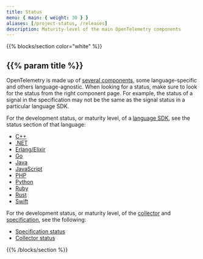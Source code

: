 ```yaml
---
title: Status
menu: { main: { weight: 30 } }
aliases: [/project-status, /releases]
description: Maturity-level of the main OpenTelemetry components
---
```


{{% blocks/section color="white" %}}

## {{% param title %}}

OpenTelemetry is made up of [several components][main-comp], some
language-specific and others language-agnostic. When looking for a status, make
sure to look for the status from the right component page. For example, the
status of a signal in the specification may not be the same as the signal status
in a particular language SDK.

For the development status, or maturity level, of a
[language SDK](/docs/instrumentation/), see the status section of that language:

<div class="l-status-secondary mt-0">

- [C++](/docs/instrumentation/cpp/#status-and-releases)
- [.NET](/docs/instrumentation/net/#status-and-releases)
- [Erlang/Elixir](/docs/instrumentation/erlang/#status-and-releases)
- [Go](/docs/instrumentation/go/#status-and-releases)
- [Java](/docs/instrumentation/java/#status-and-releases)
- [JavaScript](/docs/instrumentation/js/#status-and-releases)
- [PHP](/docs/instrumentation/php/#status-and-releases)
- [Python](/docs/instrumentation/python/#status-and-releases)
- [Ruby](/docs/instrumentation/ruby/#status-and-releases)
- [Rust](/docs/instrumentation/rust/#status-and-releases)
- [Swift](/docs/instrumentation/swift/#status-and-releases)

</div>

For the development status, or maturity level, of the
[collector](/docs/collector/) and
[specification](/docs/reference/specification/), see the following:

<div class="l-status-primary mt-0">

- [Specification status](/docs/reference/specification/status/)
- [Collector status](/docs/collector/#status-and-releases)

</div>

[main-comp]: /docs/concepts/components/

{{% /blocks/section %}}

